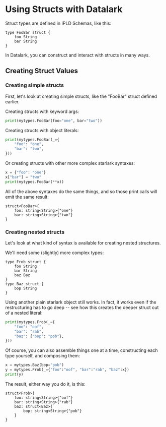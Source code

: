 Using Structs with Datalark
===========================

Struct types are defined in IPLD Schemas, like this:

[testmark]:# (hello-structs/schema)
```ipldsch
type FooBar struct {
	foo String
	bar String
}
```

In Datalark, you can construct and interact with structs in many ways.


Creating Struct Values
----------------------

### Creating simple structs

First, let's look at creating simple structs, like the "FooBar" struct defined earlier.

Creating structs with keyword args:

[testmark]:# (hello-structs/create/script.various/kwargs)
```python
print(mytypes.FooBar(foo="one", bar="two"))
```

Creating structs with object literals:

[testmark]:# (hello-structs/create/script.various/objliteral)
```python
print(mytypes.FooBar(_={
	"foo": "one",
	"bar": "two",
}))
```

Or creating structs with other more complex starlark syntaxes:

[testmark]:# (hello-structs/create/script.various/complex)
```python
x = {"foo": "one"}
x["bar"] = "two"
print(mytypes.FooBar(**x))
```

All of the above syntaxes do the same things,
and so those print calls will emit the same result:

[testmark]:# (hello-structs/create/output)
```text
struct<FooBar>{
	foo: string<String>{"one"}
	bar: string<String>{"two"}
}
```

### Creating nested structs

Let's look at what kind of syntax is available for creating nested structures.

We'll need some (slightly) more complex types:

[testmark]:# (nested-structs/schema)
```ipldsch
type Frob struct {
	foo String
	bar String
	baz Baz
}
type Baz struct {
	bop String
}
```

Using another plain starlark object still works.
In fact, it works even if the restructuring has to go deep --
see how this creates the deeper struct out of a nested literal:

[testmark]:# (nested-structs/create/script.various/objliteral)
```python
print(mytypes.Frob(_={
	"foo": "oof",
	"bar": "rab",
	"baz": {"bop": "pob"},
}))
```

Of course, you can also assemble things one at a time,
constructing each type yourself, and composing them:

[testmark]:# (nested-structs/create/script.various/steps)
```python
x = mytypes.Baz(bop="pob")
y = mytypes.Frob(_={"foo":"oof", "bar":"rab", "baz":x})
print(y)
```

The result, either way you do it, is this:

[testmark]:# (nested-structs/create/output)
```text
struct<Frob>{
	foo: string<String>{"oof"}
	bar: string<String>{"rab"}
	baz: struct<Baz>{
		bop: string<String>{"pob"}
	}
}
```
